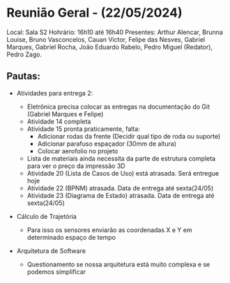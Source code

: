 # Reunião Geral - (22/05/2024)

Local: Sala S2
Hohrário: 16h10 até 16h40
Presentes: Arthur Alencar, Brunna Louise, Bruno Vasconcelos, Cauan Victor, Felipe das Nesves, Gabriel Marques, Gabriel Rocha, João Eduardo Rabelo, Pedro Miguel (Redator), Pedro Zago.

## Pautas:

- Atividades para entrega 2:
  - Eletrônica precisa colocar as entregas na documentação do Git (Gabriel Marques e Felipe)
  - Atividade 14 completa
  - Atividade 15 pronta praticamente, falta:
    - Adicionar rodas da frente (Decidir qual tipo de roda ou suporte)
    - Adicionar parafuso espaçador (30mm de altura)
    - Colocar aerofolio no projeto
  - Lista de materiais ainda necessita da parte de estrutura completa para ver o preço da impressão 3D
  - Atividade 20 (Lista de Casos de Uso) está atrasada. Será entregue hoje 
  - Atividade 22 (BPNM) atrasada. Data de entrega até sexta(24/05)
  - Atividade 23 (Diagrama de Estado) atrasada. Data de entrega até sexta(24/05)

- Cálculo de Trajetória
  - Para isso os sensores enviarão as coordenadas X e Y em determinado espaço de tempo
- Arquitetura de Software
  - Questionamento se nossa arquitetura está muito complexa e se podemos simplificar
 
  
